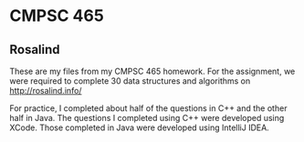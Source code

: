 # CMPSC 465
## Rosalind
These are my files from my CMPSC 465 homework. For the assignment, we were required to complete 30 data structures and algorithms on http://rosalind.info/

For practice, I completed about half of the questions in C++ and the other half in Java. The questions I completed using C++ were developed using XCode. Those completed in Java were developed using IntelliJ IDEA.
